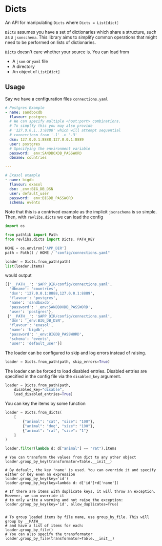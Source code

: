 # Dicts

An API for manipulating `Dicts` where `Dicts = List[dict]`

`Dicts` assumes you have a set of dictionaries which share a structure, such as a `jsonschema`.
This library aims to simplify common operations that might need to be performed on lists of dictionaries.

`Dicts` doesn't care whether your source is. You can load from

 - A `json` or `yaml` file
 - A directory
 - An object of `List[dict]`

## Usage

Say we have a configuration files `connections.yaml`

```yaml
# Postgres Example
- name: sandboxdb
  flavour: postgres
  # We can specify multiple <host:port> combinations.
  # To simplfy this you may also provide
  # '127.0.0.1..3:8888' which will attempt sequential
  # connectiosn from '.1' -> '.3'
  dsn: 127.0.0.1:8888,127.0.0.1:8889
  user: postgres
  # Specifying the environment variable
  password: _env:SANDBOXDB_PASSWORD
  dbname: countries

---

# Exasol example
- name: bigdb
  flavour: exasol
  dsn: _env:BIG_DB_DSN
  user: default_user
  password: _env:BIGDB_PASSWORD
  schema: events
```

Note that this is a contrived example as the implicit `jsonschema` is so simple. Then, with `revlibs.dicts` we can load the config

```python
import os

from pathlib import Path
from revlibs.dicts import Dicts, PATH_KEY

HOME = os.environ['APP_DIR']
path = Path() / HOME / "config/connections.yaml"

loader = Dicts.from_path(path)
list(loader.items)
```

would output

```python
[{'__PATH__': '$APP_DIR/config/connections.yaml',
  'dbname': 'countries',
  'dsn': '127.0.0.1:8888,127.0.0.1:8889',
  'flavour': 'postgres',
  'name': 'sandboxdb',
  'password': '_env:SANDBOXDB_PASSWORD',
  'user': 'postgres'},
 {'__PATH__': '$APP_DIR/config/connections.yaml',
  'dsn': '_env:BIG_DB_DSN',
  'flavour': 'exasol',
  'name': 'bigdb',
  'password': '_env:BIGDB_PASSWORD',
  'schema': 'events',
  'user': 'default_user'}]
```

The loader can be configured to skip and log errors instead of raising.

```python
loader = Dicts.from_path(path, skip_errors=True)
```

The loader can be forced to load disabled entries. Disabled entries are specified in the config file via the `disabled_key` argument.

```python
loader = Dicts.from_path(path, 
    disabled_key="disable",
    load_disabled_entries=True)
```

You can key the items by some function 

```python
loader = Dicts.from_dicts(
    [
        {"animal": "cat", "size": "100"},
        {"animal": "dog", "size": "100"},
        {"animal": "rat", "size": "1"}
    ]
)

loader.filter(lambda d: d["animal"] == "rat").items
```

```
# You can transform the values from dict to any other object
loader.group_by_key(transformator=Table.__init__)

# By default, the key 'name' is used. You can override it and specify either or key even an expression
loader.group_by_key(key='id')
loader.group_by_key(key=lambda d: d['id']+d['name'])

# If there are items with duplicate keys, it will throw an exception. However, we can override it
# to only write a warning and not raise the exception:
loader.group_by_key(key='id', allow_duplicates=True)


# To group loaded items by file name, use group_by_file. This will group by __PATH__
# and have a list of items for each:
loader.group_by_file()
# You can also specify the transformator
loader.group_by_file(transformator=Table.__init__)
```
